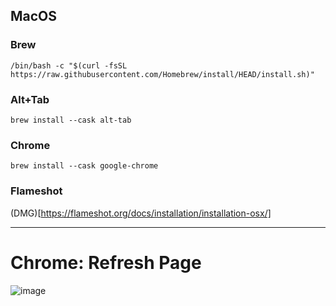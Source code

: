 ## MacOS
### Brew
```
/bin/bash -c "$(curl -fsSL https://raw.githubusercontent.com/Homebrew/install/HEAD/install.sh)"
```

### Alt+Tab
```
brew install --cask alt-tab
```

### Chrome
```
brew install --cask google-chrome
```

### Flameshot
(DMG)[https://flameshot.org/docs/installation/installation-osx/]

---

# Chrome: Refresh Page
![image](https://github.com/brunocampos01/home-sweet-home/assets/12896018/13dd2fa7-a309-47ff-9df0-c8d85a21cd40)


